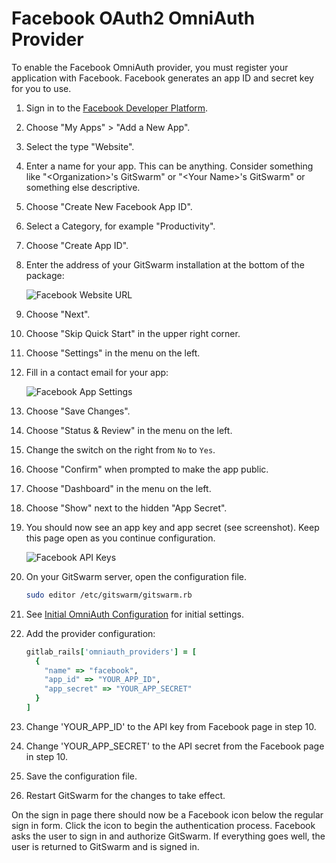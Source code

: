 # Facebook OAuth2 OmniAuth Provider

To enable the Facebook OmniAuth provider, you must register your application
with Facebook. Facebook generates an app ID and secret key for you to use.

1.  Sign in to the [Facebook Developer
    Platform](https://developers.facebook.com/).

1.  Choose "My Apps" \> "Add a New App".

1.  Select the type "Website".

1.  Enter a name for your app. This can be anything. Consider something
    like "\<Organization\>'s GitSwarm" or "\<Your Name\>'s GitSwarm" or
    something else descriptive.

1.  Choose "Create New Facebook App ID".

1.  Select a Category, for example "Productivity".

1.  Choose "Create App ID".

1.  Enter the address of your GitSwarm installation at the bottom of the
    package:

    ![Facebook Website URL](facebook_website_url.png)

1.  Choose "Next".

1.  Choose "Skip Quick Start" in the upper right corner.

1.  Choose "Settings" in the menu on the left.

1.  Fill in a contact email for your app:

    ![Facebook App Settings](facebook_app_settings.png)

1.  Choose "Save Changes".

1.  Choose "Status & Review" in the menu on the left.

1.  Change the switch on the right from `No` to `Yes`.

1.  Choose "Confirm" when prompted to make the app public.

1.  Choose "Dashboard" in the menu on the left.

1.  Choose "Show" next to the hidden "App Secret".

1.  You should now see an app key and app secret (see screenshot). Keep
    this page open as you continue configuration.

    ![Facebook API Keys](facebook_api_keys.png)

1.  On your GitSwarm server, open the configuration file.

    ```bash
    sudo editor /etc/gitswarm/gitswarm.rb
    ```

1.  See [Initial OmniAuth
    Configuration](omniauth.md#initial-omniauth-configuration) for initial
    settings.

1.  Add the provider configuration:

    ```ruby
    gitlab_rails['omniauth_providers'] = [
      {
        "name" => "facebook",
        "app_id" => "YOUR_APP_ID",
        "app_secret" => "YOUR_APP_SECRET"
      }
    ]
    ```

1.  Change 'YOUR_APP_ID' to the API key from Facebook page in step 10.

1.  Change 'YOUR_APP_SECRET' to the API secret from the Facebook page in
    step 10.

1.  Save the configuration file.

1.  Restart GitSwarm for the changes to take effect.

On the sign in page there should now be a Facebook icon below the regular
sign in form. Click the icon to begin the authentication process. Facebook
asks the user to sign in and authorize GitSwarm. If everything goes well,
the user is returned to GitSwarm and is signed in.
